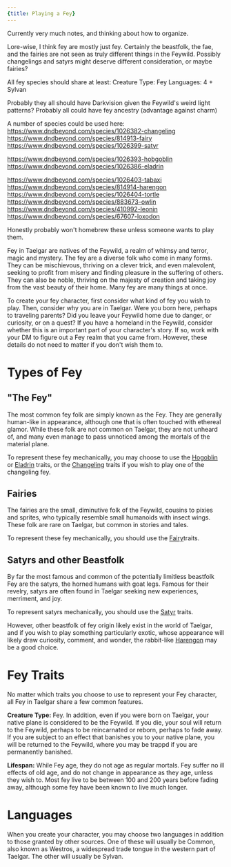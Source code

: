 ```yaml
---
{title: Playing a Fey}
---
```

Currently very much notes, and thinking about how to organize. 

Lore-wise, I think fey are mostly just fey. Certainly the beastfolk, the fae, and the fairies are not seen as truly different things in the Feywild. Possibly changelings and satyrs might deserve different consideration, or maybe fairies? 

All fey species should share at least:
Creature Type: Fey
Languages: 4 + Sylvan

Probably they all should have Darkvision given the Feywild's weird light patterns?
Probably all could have fey ancestry (advantage against charm)

A number of species could be used here:
https://www.dndbeyond.com/species/1026382-changeling
https://www.dndbeyond.com/species/814913-fairy
https://www.dndbeyond.com/species/1026399-satyr

https://www.dndbeyond.com/species/1026393-hobgoblin
https://www.dndbeyond.com/species/1026386-eladrin

https://www.dndbeyond.com/species/1026403-tabaxi
https://www.dndbeyond.com/species/814914-harengon
https://www.dndbeyond.com/species/1026404-tortle
https://www.dndbeyond.com/species/883673-owlin
https://www.dndbeyond.com/species/410992-leonin
https://www.dndbeyond.com/species/67607-loxodon

Honestly probably won't homebrew these unless someone wants to play them.



Fey in Taelgar are natives of the Feywild, a realm of whimsy and terror, magic and mystery. The fey are a diverse folk who come in many forms. They can be mischievous, thriving on a clever trick, and even malevolent, seeking to profit from misery and finding pleasure in the suffering of others. They can also be noble, thriving on the majesty of creation and taking joy from the vast beauty of their home. Many fey are many things at once. 

To create your fey character, first consider what kind of fey you wish to play. Then, consider why you are in Taelgar. Were you born here, perhaps to traveling parents? Did you leave your Feywild home due to danger, or curiosity, or on a quest? If you have a homeland in the Feywild, consider whether this is an important part of your character's story. If so, work with your DM to figure out a Fey realm that you came from. However, these details do not need to matter if you don't wish them to. 
# Types of Fey

## "The Fey"
The most common fey folk are simply known as the Fey. They are generally human-like in appearance, although one that is often touched with ethereal glamor. While these folk are not common on Taelgar, they are not unheard of, and many even manage to pass unnoticed among the mortals of the material plane. 

To represent these fey mechanically, you may choose to use the [Hogoblin](https://www.dndbeyond.com/sources/motm/fantastical-races-continued#Hobgoblin) or [Eladrin](https://www.dndbeyond.com/sources/motm/fantastical-races#Eladrin) traits, or the [Changeling](https://www.dndbeyond.com/sources/motm/fantastical-races#Changeling) traits if you wish to play one of the changeling fey. 

## Fairies
The fairies are the small, diminutive folk of the Feywild, cousins to pixies and sprites, who typically resemble small humanoids with insect wings. These folk are rare on Taelgar, but common in stories and tales. 

To represent these fey mechanically, you should use the [Fairy](https://www.dndbeyond.com/sources/motm/fantastical-races#Fairy)traits. 

## Satyrs and other Beastfolk
By far the most famous and common of the potentially limitless beastfolk Fey are the satyrs, the horned humans with goat legs. Famous for their revelry, satyrs are often found in Taelgar seeking new experiences, merriment, and joy. 

To represent satyrs mechanically, you should use the [Satyr](https://www.dndbeyond.com/sources/motm/fantastical-races-continued#Satyr) traits. 

However, other beastfolk of fey origin likely exist in the world of Taelgar, and if you wish to play something particularly exotic, whose appearance will likely draw curiosity, comment, and wonder, the rabbit-like [Harengon](https://www.dndbeyond.com/sources/motm/fantastical-races-continued#Harengon) may be a good choice. 

# Fey Traits
No matter which traits you choose to use to represent your Fey character, all Fey in Taelgar share a few common features. 

**Creature Type:** Fey. In addition, even if you were born on Taelgar, your native plane is considered to be the Feywild. If you die, your soul will return to the Feywild, perhaps to be reincarnated or reborn, perhaps to fade away. If you are subject to an effect that banishes you to your native plane, you will be returned to the Feywild, where you may be trappd if you are permanently banished. 

**Lifespan:** While Fey age, they do not age as regular mortals. Fey suffer no ill effects of old age, and do not change in appearance as they age, unless they wish to. Most fey live to be between 100 and 200 years before fading away, although some fey have been known to live much longer. 

# Languages

When you create your character, you may choose two languages in addition to those granted by other sources. One of these will usually be Common, also known as Westros, a widespread trade tongue in the western part of Taelgar. The other will usually be Sylvan. 
